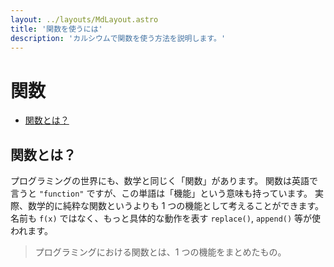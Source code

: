 ```yaml
---
layout: ../layouts/MdLayout.astro
title: '関数を使うには'
description: 'カルシウムで関数を使う方法を説明します。'
---
```


# 関数

- [関数とは？](#what-is)

## 関数とは？ <a name="what-is"></a>

プログラミングの世界にも、数学と同じく「関数」があります。
関数は英語で言うと `"function"` ですが、この単語は「機能」という意味も持っています。
実際、数学的に純粋な関数というよりも 1 つの機能として考えることができます。
名前も `f(x)` ではなく、もっと具体的な動作を表す `replace()`, `append()` 等が使われます。

> プログラミングにおける関数とは、1 つの機能をまとめたもの。
